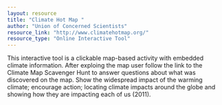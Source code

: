 ```yaml
---
layout: resource
title: "Climate Hot Map "
author: "Union of Concerned Scientists"
resource_link: "http://www.climatehotmap.org/"
resource_type: "Online Interactive Tool"
---
```


This interactive tool is a clickable map-based activity with embedded climate information. After exploing the map user follow the link to the Climate Map Scavenger Hunt to answer questions about what was discovered on the map. Show the widespread impact of the warming climate; encourage action; locating climate impacts around the globe and showing how they are impacting each of us (2011).
